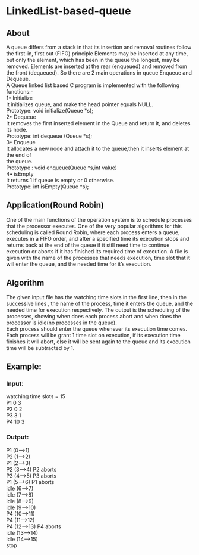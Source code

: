 # LinkedList-based-queue
## About
A queue differs from a stack in that its insertion and removal routines follow the first-in, first
out (FIFO) principle Elements may be inserted at any time, but only the element, which has
been in the queue the longest, may be removed.
Elements are inserted at the rear (enqueued) and removed from the front (dequeued). So there
are 2 main operations in queue Enqueue and Dequeue.<br>
A Queue linked list based C program is implemented with the following functions:- <br>
1• Initialize<br>
It initializes queue, and make the head pointer equals NULL.<br>
Prototype: void initialize(Queue *s);<br>
2• Dequeue<br>
It removes the first inserted element in the Queue and return it, and deletes its node.<br>
Prototype: int dequeue (Queue *s);<br>
3• Enqueue<br>
It allocates a new node and attach it to the queue,then it inserts element at the end of<br>
the queue.<br>
Prototype : void enqueue(Queue *s,int value)<br>
4• isEmpty<br>
It returns 1 if queue is empty or 0 otherwise.<br>
Prototype: int isEmpty(Queue *s);<br>
## Application(Round Robin)<br>
One of the main functions of the operation system is to schedule processes that the processor
executes. One of the very popular algorithms for this scheduling is called Round Robin, where
each process enters a queue, executes in a FIFO order, and after a specified time its execution
stops and returns back at the end of the queue if it still need time to continue execution or
aborts if it has finished its required time of execution.
A file is given with the name of the processes that needs execution, time slot that it
will enter the queue, and the needed time for it’s execution.
## Algorithm<br>
The given input file has the watching time slots in the first line, then in the successive
lines , the name of the process, time it enters the queue, and the needed time for
execution respectively.
The output is the scheduling of the processes, showing when does each process abort
and when does the processor is idle(no processes in the queue).<br>
Each process should enter the queue whenever its execution time comes.<br>
Each process will be grant 1 time slot on execution, if its execution time finishes it will abort,
else it will be sent again to the queue and its execution time will be subtracted by 1.

## Example:<br>
### Input:<br>
watching time slots = 15<br>
P1 0 3<br>
P2 0 2<br>
P3 3 1<br>
P4 10 3<br>
### Output:<br>
P1 (0-->1)<br>
P2 (1-->2)<br>
P1 (2-->3)<br>
P2 (3-->4) P2 aborts<br>
P3 (4-->5) P3 aborts<br>
P1 (5-->6) P1 aborts<br>
idle (6-->7)<br>
idle (7-->8)<br>
idle (8-->9)<br>
idle (9-->10)<br>
P4 (10-->11)<br>
P4 (11-->12)<br>
P4 (12-->13) P4 aborts<br>
idle (13-->14)<br>
idle (14-->15)<br>
stop<br>
